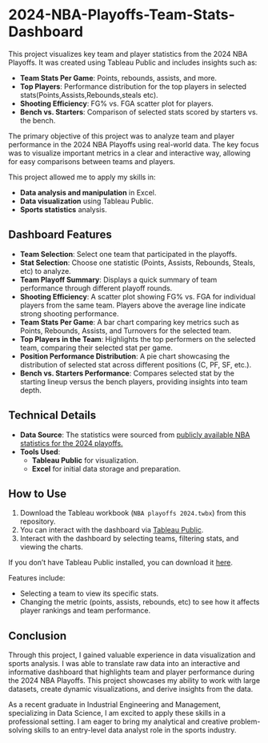 # 2024-NBA-Playoffs-Team-Stats-Dashboard

This project visualizes key team and player statistics from the 2024 NBA Playoffs. It was created using Tableau Public and includes insights such as:
- **Team Stats Per Game**: Points, rebounds, assists, and more.
- **Top Players**: Performance distribution for the top players in selected stats(Points,Assists,Rebounds,steals etc).
- **Shooting Efficiency**: FG% vs. FGA scatter plot for players.
- **Bench vs. Starters**: Comparison of selected stats scored by starters vs. the bench.

The primary objective of this project was to analyze team and player performance in the 2024 NBA Playoffs using real-world data. The key focus was to visualize important metrics in a clear and interactive way, allowing for easy comparisons between teams and players.

This project allowed me to apply my skills in:
- **Data analysis and manipulation** in Excel.
- **Data visualization** using Tableau Public.
- **Sports statistics** analysis.

## Dashboard Features
- **Team Selection**: Select one team that participated in the playoffs.
- **Stat Selection**: Choose one statistic (Points, Assists, Rebounds, Steals, etc) to analyze.
- **Team Playoff Summary**: Displays a quick summary of team performance through different playoff rounds. 
- **Shooting Efficiency**: A scatter plot showing FG% vs. FGA for individual players from the same team. Players above the average line indicate strong shooting performance.
- **Team Stats Per Game**: A bar chart comparing key metrics such as Points, Rebounds, Assists, and Turnovers for the selected team.
- **Top Players in the Team**: Highlights the top performers on the selected team, comparing their selected stat per game.
- **Position Performance Distribution**: A pie chart showcasing the distribution of selected stat across different positions (C, PF, SF, etc.).
- **Bench vs. Starters Performance**: Compares selected stat by the starting lineup versus the bench players, providing insights into team depth.

## Technical Details

- **Data Source**: The statistics were sourced from [publicly available NBA statistics for the 2024 playoffs.](https://www.basketball-reference.com/playoffs/NBA_2024_per_game.html)
- **Tools Used**:
  - **Tableau Public** for visualization.
  - **Excel** for initial data storage and preparation.

## How to Use
1. Download the Tableau workbook (`NBA playoffs 2024.twbx`) from this repository.
2. You can interact with the dashboard via [Tableau Public](https://public.tableau.com/views/NBAplayoffs2024/Dashboard1?:language=en-US&:sid=&:redirect=auth&:display_count=n&:origin=viz_share_link).
3. Interact with the dashboard by selecting teams, filtering stats, and viewing the charts.

If you don’t have Tableau Public installed, you can download it [here](https://public.tableau.com/en-us/s/download).

Features include:
- Selecting a team to view its specific stats.
- Changing the metric (points, assists, rebounds, etc) to see how it affects player rankings and team performance.


## Conclusion

Through this project, I gained valuable experience in data visualization and sports analysis. I was able to translate raw data into an interactive and informative dashboard that highlights team and player performance during the 2024 NBA Playoffs. This project showcases my ability to work with large datasets, create dynamic visualizations, and derive insights from the data.

As a recent graduate in Industrial Engineering and Management, specializing in Data Science, I am excited to apply these skills in a professional setting. I am eager to bring my analytical and creative problem-solving skills to an entry-level data analyst role in the sports industry.
